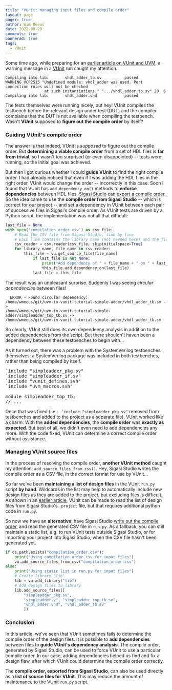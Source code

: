 ```yaml
---
title: "VUnit: managing input files and compile order"
layout: page 
pager: true
author: Wim Meeus
date: 2022-09-29
comments: true
bannerad: true
tags:
  - VUnit
---
```


Some time ago, while preparing for an [earlier article on VUnit and
UVM](/tech/vunit-uvm), a warning message in a
[VUnit](https://vunit.github.io) run caught my attention.

```
Compiling into lib:       vhdl_adder_tb.sv          passed
WARNING VCP2515 "Undefined module: vhdl_adder was used. Port connection rules will not be checked
                 at such instantiations." ".../vhdl_adder_tb.sv" 20  6
Compiling into lib:       vhdl_adder.vhd            passed
```

The tests themselves were running nicely, but hey! VUnit compiles
the testbench before the relevant design under test (DUT) and the
compiler complains that the DUT is not available when compiling the
testbench. Wasn't **VUnit** supposed to **figure out the compile
order** by itself?

### Guiding VUnit's compile order

The answer is that indeed, VUnit is *supposed* to figure out the
compile order. But **determining a viable compile order** from a set
of HDL files is **far from trivial**, so I wasn't too surprised (or
even disappointed) -- tests were running, so the initial goal was
achieved.

But then I got curious whether I could **guide VUnit** to find the
right compile order. I had already noticed that even if I was adding
the HDL files in the right order, VUnit would change the order --
incorrectly in this case.  Soon I found that VUnit has
`add_dependency_on()` methods to **enforce dependencies** between HDL
files. [Sigasi Studio](https://www.sigasi.com) can [export a compile
order](/manual/eclipse/tools/#auto-export).  So the
idea came to use the **compile order from Sigasi Studio** -- which
is correct for our project -- and set a dependency in VUnit
between each pair of successive files in Sigasi's compile order.  As
VUnit tests are driven by a Python script, the implementation was not
all that difficult:

```python
last_file = None
with open('compilation_order.csv') as csv_file:
    # Read the CSV file from Sigasi Studio, line by line
    # Each line contains the library name (not needed here) and the filename.
    csv_reader = csv.reader(csv_file, skipinitialspace=True)
    for library_name, file_name in csv_reader:
        this_file = vu.get_source_file(file_name)
            if last_file is not None:
                print("Add dependency of " + file_name + " on " + last_file.name)
                this_file.add_dependency_on(last_file)
            last_file = this_file
```

The result was an unpleasant surprise. Suddenly I was seeing
*circular dependencies* between files!

```
  ERROR - Found circular dependency:
/home/wmeeus/git/uvm-in-vunit-tutorial-simple-adder/vhdl_adder_tb.sv ->
/home/wmeeus/git/uvm-in-vunit-tutorial-simple-adder/simpleadder_top_tb.sv ->
/home/wmeeus/git/uvm-in-vunit-tutorial-simple-adder/vhdl_adder_tb.sv
```

So clearly, VUnit still does its own dependency analysis in addition
to the added dependencies from the script. But there shouldn't haven
been a dependency between these testbenches to begin with...

As it turned out, there was a problem with the SystemVerilog
testbenches themselves: a SystemVerilog package was included in both
testbenches, rather than being compiled by itself.

<pre><span class="error">`include "simpleadder_pkg.sv"</span>
`include "simpleadder_if.sv"
`include "vunit_defines.svh"
`include "uvm_macros.svh"

module simpleadder_top_tb;
// ...</pre>

Once that was fixed (i.e.: `` `include "simpleadder_pkg.sv"`` removed
from testbenches and added to the project as a separate file), VUnit
worked like a charm. With the **added dependencies**, the **compile
order** was **exactly as expected**. But best of all, we didn't even
need to add dependencies any more. With the code fixed, VUnit can
determine a correct compile order without assistance.

### Managing VUnit source files

In the process of resolving the compile order, **another VUnit method**
caught my attention: `add_source_files_from_csv()`. Hey, Sigasi Studio
writes the compile order as a CSV file, in the correct format for use
by VUnit...

So far we've been **maintaining a list of design files** in the VUnit
`run.py` script **by hand**.  Wildcards in the list may help to
automatically include new design files as they are added to the
project, but excluding files is difficult. As shown in an [earlier
article](/tech/vunit-integration/#read-vunit-configuration-from-sigasi-studio-project-files),
VUnit can be made to read the list of design files from Sigasi
Studio's `.project` file, but that requires additional python code in
`run.py`.

So now we have an **alternative**: have Sigasi Studio [write out the
compile order](/manual/eclipse/tools/#auto-export),
and read the generated CSV file in `run.py`. As a fallback, you can
still maintain a static list, e.g. to run VUnit tests outside Sigasi
Studio, or for importing your project into Sigasi Studio, when the CSV
file hasn't been generated yet.

```python
if os.path.exists("compilation_order.csv"):
    print("Using compilation_order.csv for input files")
    vu.add_source_files_from_csv("compilation_order.csv")
else:
    print("Using static list in run.py for input files")
    # Create library 'lib'
    lib = vu.add_library("lib")
    # Add design files to library
    lib.add_source_files([
        "simpleadder_pkg.sv",
        "simpleadder.v", "simpleadder_top_tb.sv",
        "vhdl_adder.vhd", "vhdl_adder_tb.sv"
        ])
```

### Conclusion

In this article, we've seen that VUnit sometimes fails to determine
the compile order of the design files. It is possible to **add
dependencies** between files to **guide VUnit's dependency analysis**.
The compile order, generated by Sigasi Studio, can be used to force
VUnit to use a particular compile order.  In our case, adding
dependencies helped us find and fix a design flaw, after which
VUnit could determine the compile order correctly.

The **compile order, exported from Sigasi Studio**, can also be used
directly as a **list of source files for VUnit**. This may reduce the
amount of maintenance to the VUnit `run.py` script.